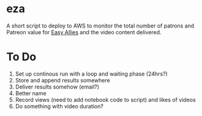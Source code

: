 # eza
A short script to deploy to AWS to monitor the total number of patrons and Patreon value for [Easy Allies](https://easyallies.com/) and the video content delivered.

# To Do
1. Set up continous run with a loop and waiting phase (24hrs?)
2. Store and append results somewhere
3. Deliver results somehow (email?)
4. Better name
5. Record views (need to add notebook code to script) and likes of videos
6. Do something with video duration?
